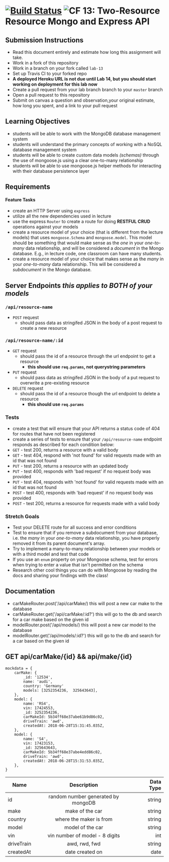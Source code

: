[![Build Status](https://travis-ci.org/DevinTyler26/13-14-two-resource-api.svg?branch=lab-14)](https://travis-ci.org/DevinTyler26/13-14-two-resource-api)
![CF](https://camo.githubusercontent.com/70edab54bba80edb7493cad3135e9606781cbb6b/687474703a2f2f692e696d6775722e636f6d2f377635415363382e706e67) 13: Two-Resource Resource Mongo and Express API
===

## Submission Instructions
* Read this document entirely and estimate how long this assignment will take.
* Work in a fork of this repository
* Work in a branch on your fork called `lab-13`
* Set up Travis CI to your forked repo
* **A deployed Heroku URL is not due until Lab 14, but you should start working on deployment for this lab now** 
* Create a pull request from your lab branch branch to your `master` branch
* Open a pull request to this repository
* Submit on canvas a question and observation,your original estimate, how long you spent, and a link to your pull request


## Learning Objectives  
* students will be able to work with the MongoDB database management system
* students will understand the primary concepts of working with a NoSQL database management system
* students will be able to create custom data models *(schemas)* through the use of mongoose.js using a clear one-to-many relationship
* students will be able to use mongoose.js helper methods for interacting with their database persistence layer

## Requirements

#### Feature Tasks
* create an HTTP Server using `express`
* utilize all the new dependencies used in lecture
* use the express `Router` to create a route for doing **RESTFUL CRUD** operations against your models
* create a resource model of your choice (that is different from the lecture models) that uses `mongoose.Schema` and `mongoose.model`. This model should be something that would make sense as the *one* in your *one-to-many* data relationship, and will be considered a  *document* in the Mongo database. E.g., in lecture code, one classroom can have many students. 
* create a resource model of your choice that makes sense as the *many* in your *one-to-many* data relationship. This will be considered a *subdocument* in the Mongo database.  

## Server Endpoints *this applies to BOTH of your models*
### `/api/resource-name`
* `POST` request
  * should pass data as stringifed JSON in the body of a post request to create a new resource

### `/api/resource-name/:id`
* `GET` request
  * should pass the id of a resource through the url endpoint to get a resource
    * **this should use `req.params`, not querystring parameters**
* `PUT` request
  * should pass data as stringifed JSON in the body of a put request to overwrite a pre-existing resource
* `DELETE` request
  * should pass the id of a resource though the url endpoint to delete a resource
    * **this should use `req.params`**

### Tests
* create a test that will ensure that your API returns a status code of 404 for routes that have not been registered
* create a series of tests to ensure that your `/api/resource-name` endpoint responds as described for each condition below:
 * `GET` - test 200, returns a resource with a valid body
 * `GET` - test 404, respond with 'not found' for valid requests made with an id that was not found
 * `PUT` - test 200, returns a resource with an updated body
 * `PUT` - test 400, responds with 'bad request' if no request body was provided
 * `PUT` - test 404, responds with 'not found' for valid requests made with an id that was not found
 * `POST` - test 400, responds with 'bad request' if no request body was provided
 * `POST` - test 200, returns a resource for requests made with a valid body
 
 ### Stretch Goals
 * Test your DELETE route for all success and error conditions
 * Test to ensure that if you remove a subdocument from your database, i.e. the *many* in your *one-to-many* data relationship, you have properly removed it from its parent document's array.
 * Try to implement a many-to-many relationship between your models or with a third model and test that code
 * If you use an `enum` property on your Mongoose schema, test for errors when trying to enter a value that isn't permitted on the schema
 * Research other cool things you can do with Mongoose by reading the docs and sharing your findings with the class!

## Documentation
- carMakeRouter.post('/api/carMake/) this will post a new car make to the database
- carMakeRouter.get('/api/carMake/:id?') this will go to the db and search for a car make based on the given id
- modelRouter.post('/api/models/) this will post a new car model to the database
- modelRouter.get('/api/models/:id?') this will go to the db and search for a car based on the given id

## GET api/carMake/{id} && api/make/{id}
``` 
mockdata = {
    carMake: {
        _id: '12534',
        name: 'audi',
        country: 'Germany'
        models: [3252354236,  325643643],
    },
    model: {
        name: 'RS4',
        vin: 17424553,
        _id: 3252354236,
        carMakeId: 5b34ff68e37abe61b9d86c02,
        driveTrain: 'awd',
        createdAt: 2018-06-28T15:31:45.035Z,               
    },
    model: {
        name: 'S4',
        vin: 17423153,
        _id: 325643643,
        carMakeId: 5b34ff68e37abe4edd86c02,
        driveTrain: 'awd',
        createdAt: 2018-06-28T15:31:53.035Z,       
    },
}
```
  | Name        | Description           | Data Type  |
| ------------- |:-------------:| -----:|
| id | random number generated by mongoDB      |    string |
| make     | make of the car | string |
| country     | where the maker is from | string |
| model      | model of the car      |   string |
| vin | vin number of model - 8 digits     | int |
| driveTrain | awd, rwd, fwd     |   string|
| createdAt | date created on    |   date|